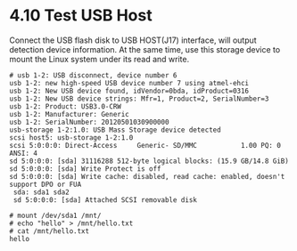 # 4.10 Test USB Host

Connect the USB flash disk to USB HOST(J17) interface, will output detection device information. At the same time, use this storage device to mount the Linux system under its read and write.

```
# usb 1-2: USB disconnect, device number 6
usb 1-2: new high-speed USB device number 7 using atmel-ehci
usb 1-2: New USB device found, idVendor=0bda, idProduct=0316
usb 1-2: New USB device strings: Mfr=1, Product=2, SerialNumber=3
usb 1-2: Product: USB3.0-CRW
usb 1-2: Manufacturer: Generic
usb 1-2: SerialNumber: 20120501030900000
usb-storage 1-2:1.0: USB Mass Storage device detected
scsi host5: usb-storage 1-2:1.0
scsi 5:0:0:0: Direct-Access     Generic- SD/MMC           1.00 PQ: 0 ANSI: 4
sd 5:0:0:0: [sda] 31116288 512-byte logical blocks: (15.9 GB/14.8 GiB)
sd 5:0:0:0: [sda] Write Protect is off
sd 5:0:0:0: [sda] Write cache: disabled, read cache: enabled, doesn't support DPO or FUA
 sda: sda1 sda2
 sd 5:0:0:0: [sda] Attached SCSI removable disk

# mount /dev/sda1 /mnt/
# echo "hello" > /mnt/hello.txt
# cat /mnt/hello.txt
hello
```

